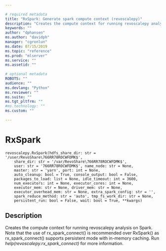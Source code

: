 ```yaml
--- 
 
# required metadata 
title: "RxSpark: Generate spark compute context (revoscalepy)" 
description: "Creates the compute context for running revoscalepy analysis on Spark. Note that the use of rx_spark_connect() is recommended over RxSpark() as rx_spark_connect() supports persistent mode with in-memory caching. Run help(revoscalepy.rx_spark_connect) for more information." 
keywords: "" 
author: "dphansen"
ms.author: "davidph" 
manager: "cgronlun" 
ms.date: 07/15/2019
ms.topic: "reference" 
ms.prod: "mlserver" 
ms.service: "" 
ms.assetid: "" 
 
# optional metadata 
ROBOTS: "" 
audience: "" 
ms.devlang: "Python" 
ms.reviewer: "" 
ms.suite: "" 
ms.tgt_pltfrm: "" 
#ms.technology: "" 
ms.custom: "" 
 
---
```


# RxSpark


 



```
revoscalepy.RxSpark(hdfs_share_dir: str = '/user/RevoShare\766RR78ROCWFDMK$',
    share_dir: str = '/var/RevoShare\766RR78ROCWFDMK$',
    user: str = '766RR78ROCWFDMK$', name_node: str = None,
    master: str = 'yarn', port: int = None,
    auto_cleanup: bool = True, console_output: bool = False,
    packages_to_load: list = None, idle_timeout: int = 3600,
    num_executors: int = None, executor_cores: int = None,
    executor_mem: str = None, driver_mem: str = None,
    executor_overhead_mem: str = None, extra_spark_config: str = '',
    spark_reduce_method: str = 'auto', tmp_fs_work_dir: str = None,
    persistent_run: bool = False, wait: bool = True, **kwargs)
```





## Description

Creates the compute context for running revoscalepy analysis on Spark.
Note that the use of rx_spark_connect() is recommended over RxSpark()
as rx_spark_connect() supports persistent mode with in-memory caching.
Run *help(revoscalepy.rx_spark_connect)* for more information.
